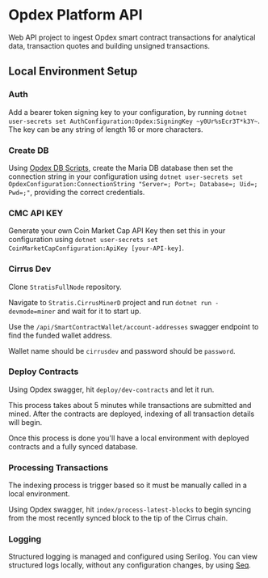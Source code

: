 # Opdex Platform API

Web API project to ingest Opdex smart contract transactions for analytical data, transaction quotes and building unsigned transactions.

## Local Environment Setup


### Auth

Add a bearer token signing key to your configuration, by running `dotnet user-secrets set AuthConfiguration:Opdex:SigningKey ~y0Ur%sEcr3T*k3Y~`. The key can be any string of length 16 or more characters.


### Create DB

Using [Opdex DB Scripts](https://github.com/Opdex/opdex-db-scripts), create the Maria DB database then set the connection string in your configuration using `dotnet user-secrets set OpdexConfiguration:ConnectionString "Server=; Port=; Database=; Uid=; Pwd=;"`, providing the correct credentials.


### CMC API KEY

Generate your own Coin Market Cap API Key then set this in your configuration using `dotnet user-secrets set CoinMarketCapConfiguration:ApiKey [your-API-key]`.


### Cirrus Dev

Clone `StratisFullNode` repository.

Navigate to `Stratis.CirrusMinerD` project and run `dotnet run -devmode=miner` and wait for it to start up.

Use the `/api/SmartContractWallet/account-addresses` swagger endpoint to find the funded wallet address.

Wallet name should be `cirrusdev` and password should be `password`.


### Deploy Contracts

Using Opdex swagger, hit `deploy/dev-contracts` and let it run.

This process takes about 5 minutes while transactions are submitted and mined. After the contracts are deployed, indexing of all transaction details will begin.

Once this process is done you'll have a local environment with deployed contracts and a fully synced database.


### Processing Transactions

The indexing process is trigger based so it must be manually called in a local environment.

Using Opdex swagger, hit `index/process-latest-blocks` to begin syncing from the most recently synced block to the tip of the Cirrus chain.


### Logging

Structured logging is managed and configured using Serilog. You can view structured logs locally, without any configuration changes, by using [Seq](https://datalust.co/download). 